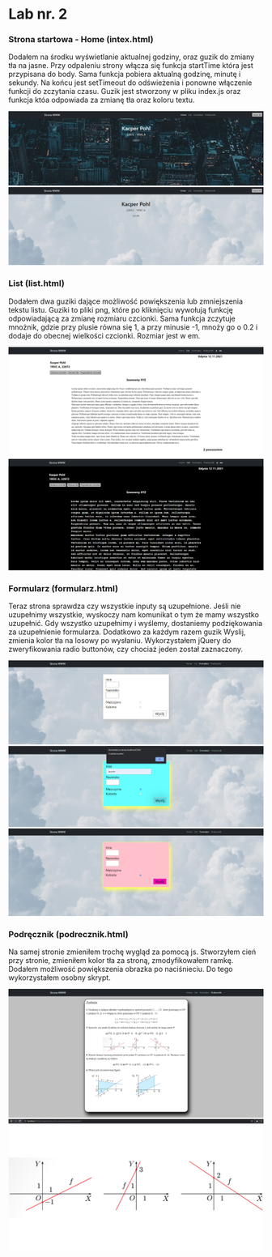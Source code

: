 # Lab nr. 2

### Strona startowa - Home (intex.html)

Dodałem na środku wyświetlanie aktualnej godziny, oraz guzik do zmiany tła na jasne. Przy odpaleniu strony włącza się funkcja
startTime która jest przypisana do body. Sama funkcja pobiera aktualną godzinę, minutę i sekundy. Na końcu jest setTimeout do odświeżenia i ponowne włączenie funkcji do zczytania czasu.
Guzik jest stworzony w pliku index.js oraz funkcja któa odpowiada za zmianę tła oraz koloru textu.

![](assets/screenshot/home1.png)
![](assets/screenshot/home2.png)

### List (list.html)

Dodałem dwa guziki dające możliwość powiększenia lub zmniejszenia tekstu listu. Guziki to pliki png, które po kliknięciu wywołują funkcję odpowiadającą za zmianę rozmiaru czcionki.
Sama funkcja zczytuje mnożnik, gdzie przy plusie równa się 1, a przy minusie -1, mnoży go o 0.2 i dodaje do obecnej wielkości czcionki. Rozmiar jest w em.

![](assets/screenshot/list1.png)
![](assets/screenshot/list2.png)

### Formularz (formularz.html)

Teraz strona sprawdza czy wszystkie inputy są uzupełnione. Jeśli nie uzupełnimy wszystkie, wyskoczy nam komunikat o tym że mamy wszystko uzupełnić.
Gdy wszystko uzupełnimy i wyślemy, dostaniemy podziękowania za uzupełnienie formularza. Dodatkowo za każdym razem guzik Wyslij, zmienia kolor tła na losowy po wysłaniu.
Wykorzystałem jQuery do zweryfikowania radio buttonów, czy chociaż jeden został zaznaczony.

![](assets/screenshot/formularz1.png)
![](assets/screenshot/formularz2.png)
![](assets/screenshot/formularz3.png)

### Podręcznik (podrecznik.html)

Na samej stronie zmieniłem trochę wygląd za pomocą js. Stworzyłem cień przy stronie, zmieniłem kolor tła za stroną, zmodyfikowałem ramkę.
Dodałem możliwość powiększenia obrazka po naciśnieciu.
Do tego wykorzystałem osobny skrypt.

![](assets/screenshot/podrecznik.png)
![](assets/screenshot/podrecznik2.png)
